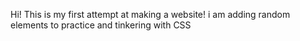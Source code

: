 Hi! This is my first attempt at making a website! i am adding random elements to practice and tinkering with CSS